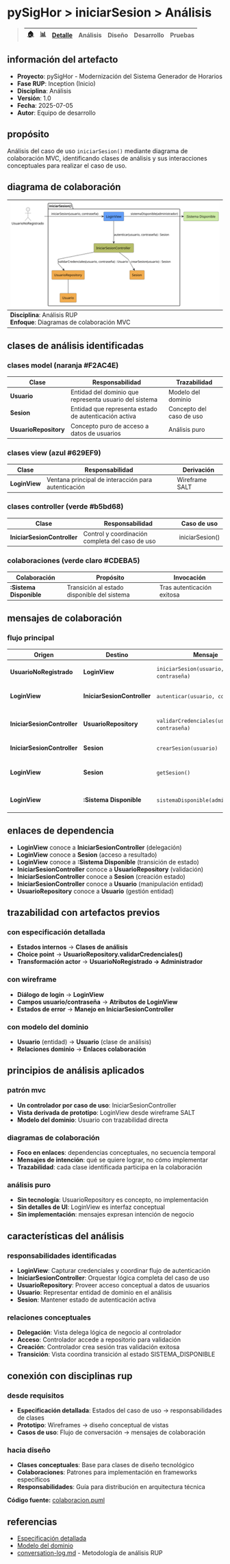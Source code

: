 # pySigHor > iniciarSesion > Análisis

> |[🏠️](/RUP/README.md)|[ 📊](https://raw.githubusercontent.com/mmasias/pySigHor/main/images/RUP/99-seguimiento/diagrama-contexto-administrador.svg)|[Detalle](/RUP/00-casos-uso/02-detalle/iniciarSesion/README.md)|**Análisis**|Diseño|Desarrollo|Pruebas|
> |-|-|-|-|-|-|-|

## información del artefacto

- **Proyecto**: pySigHor - Modernización del Sistema Generador de Horarios
- **Fase RUP**: Inception (Inicio)
- **Disciplina**: Análisis
- **Versión**: 1.0
- **Fecha**: 2025-07-05
- **Autor**: Equipo de desarrollo

## propósito

Análisis del caso de uso `iniciarSesion()` mediante diagrama de colaboración MVC, identificando clases de análisis y sus interacciones conceptuales para realizar el caso de uso.

## diagrama de colaboración

<div align=center>

|![Análisis iniciarSesion()](/images/RUP/01-analisis/casos-uso/iniciarSesion/iniciarSesion-analisis.svg)|
|-|
|**Disciplina**: Análisis RUP<br>**Enfoque**: Diagramas de colaboración MVC|

</div>

## clases de análisis identificadas

### clases model (naranja #F2AC4E)
|Clase|Responsabilidad|Trazabilidad|
|-|-|-|
|**Usuario**|Entidad del dominio que representa usuario del sistema|Modelo del dominio|
|**Sesion**|Entidad que representa estado de autenticación activa|Concepto del caso de uso|
|**UsuarioRepository**|Concepto puro de acceso a datos de usuarios|Análisis puro|

### clases view (azul #629EF9)
|Clase|Responsabilidad|Derivación|
|-|-|-|
|**LoginView**|Ventana principal de interacción para autenticación|Wireframe SALT|

### clases controller (verde #b5bd68)
|Clase|Responsabilidad|Caso de uso|
|-|-|-|
|**IniciarSesionController**|Control y coordinación completa del caso de uso|iniciarSesion()|

### colaboraciones (verde claro #CDEBA5)
|Colaboración|Propósito|Invocación|
|-|-|-|
|**:Sistema Disponible**|Transición al estado disponible del sistema|Tras autenticación exitosa|

## mensajes de colaboración

### flujo principal
|Origen|Destino|Mensaje|Intención|
|-|-|-|-|
|**UsuarioNoRegistrado**|**LoginView**|`iniciarSesion(usuario, contraseña)`|Solicitar acceso al sistema|
|**LoginView**|**IniciarSesionController**|`autenticar(usuario, contraseña)`|Delegar proceso de autenticación|
|**IniciarSesionController**|**UsuarioRepository**|`validarCredenciales(usuario, contraseña)`|Verificar credenciales contra repositorio|
|**IniciarSesionController**|**Sesion**|`crearSesion(usuario)`|Establecer sesión activa|
|**LoginView**|**Sesion**|`getSesion()`|Obtener sesión para siguiente caso|
|**LoginView**|**:Sistema Disponible**|`sistemaDisponible(administrador)`|Transición a sistema disponible|

## enlaces de dependencia
- **LoginView** conoce a **IniciarSesionController** (delegación)
- **LoginView** conoce a **Sesion** (acceso a resultado)
- **LoginView** conoce a **:Sistema Disponible** (transición de estado)
- **IniciarSesionController** conoce a **UsuarioRepository** (validación)
- **IniciarSesionController** conoce a **Sesion** (creación estado)
- **IniciarSesionController** conoce a **Usuario** (manipulación entidad)
- **UsuarioRepository** conoce a **Usuario** (gestión entidad)

## trazabilidad con artefactos previos

### con especificación detallada
- **Estados internos** → **Clases de análisis**
- **Choice point** → **UsuarioRepository.validarCredenciales()**
- **Transformación actor** → **UsuarioNoRegistrado → Administrador**

### con wireframe
- **Diálogo de login** → **LoginView**
- **Campos usuario/contraseña** → **Atributos de LoginView**
- **Estados de error** → **Manejo en IniciarSesionController**

### con modelo del dominio
- **Usuario** (entidad) → **Usuario** (clase de análisis)
- **Relaciones dominio** → **Enlaces colaboración**

## principios de análisis aplicados

### patrón mvc
- **Un controlador por caso de uso**: IniciarSesionController
- **Vista derivada de prototipo**: LoginView desde wireframe SALT
- **Modelo del dominio**: Usuario con trazabilidad directa

### diagramas de colaboración
- **Foco en enlaces**: dependencias conceptuales, no secuencia temporal
- **Mensajes de intención**: qué se quiere lograr, no cómo implementar
- **Trazabilidad**: cada clase identificada participa en la colaboración

### análisis puro
- **Sin tecnología**: UsuarioRepository es concepto, no implementación
- **Sin detalles de UI**: LoginView es interfaz conceptual
- **Sin implementación**: mensajes expresan intención de negocio

## características del análisis

### responsabilidades identificadas
- **LoginView**: Capturar credenciales y coordinar flujo de autenticación
- **IniciarSesionController**: Orquestar lógica completa del caso de uso
- **UsuarioRepository**: Proveer acceso conceptual a datos de usuarios
- **Usuario**: Representar entidad de dominio en el análisis
- **Sesion**: Mantener estado de autenticación activa

### relaciones conceptuales
- **Delegación**: Vista delega lógica de negocio al controlador
- **Acceso**: Controlador accede a repositorio para validación
- **Creación**: Controlador crea sesión tras validación exitosa
- **Transición**: Vista coordina transición al estado SISTEMA_DISPONIBLE

## conexión con disciplinas rup

### desde requisitos
- **Especificación detallada**: Estados del caso de uso → responsabilidades de clases
- **Prototipo**: Wireframes → diseño conceptual de vistas
- **Casos de uso**: Flujo de conversación → mensajes de colaboración

### hacia diseño
- **Clases conceptuales**: Base para clases de diseño tecnológico
- **Colaboraciones**: Patrones para implementación en frameworks específicos
- **Responsabilidades**: Guía para distribución en arquitectura técnica

**Código fuente:** [colaboracion.puml](colaboracion.puml)

## referencias

- [Especificación detallada](../../00-casos-uso/02-detalle/iniciarSesion/README.md)
- [Modelo del dominio](../../00-casos-uso/00-modelo-del-dominio/modelo-dominio.md)
- [conversation-log.md](../../../../conversation-log.md) - Metodología de análisis RUP